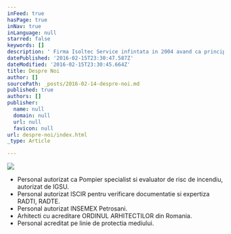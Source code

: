 ```yaml
---
inFeed: true
hasPage: true
inNav: true
inLanguage: null
starred: false
keywords: []
description: ' Firma Isoltec Service infintata in 2004 avand ca principal obiect de activitate inginerie si securitatea la incendiu si-a propus sprijinirea agentilor economici in alegerea celor mai bune solutii pentru realizarea unor investitii in pricipal in domeniul produselor petroliere, proiectarea si autorizarea statiilor de distributie carburanti si autogaz, statiilor de imbuteliere si depozitelor de GPL.'
datePublished: '2016-02-15T23:30:47.587Z'
dateModified: '2016-02-15T23:30:45.664Z'
title: Despre Noi
author: []
sourcePath: _posts/2016-02-14-despre-noi.md
published: true
authors: []
publisher:
  name: null
  domain: null
  url: null
  favicon: null
url: despre-noi/index.html
_type: Article

---
```

![](https://s3-us-west-2.amazonaws.com/the-grid-img/p/24387dd29121c568c573c0734f518de73b2e8aff.png)

* Personal autorizat ca Pompier specialist si evaluator de risc de incendiu, autorizat de IGSU.
* Personal autorizat ISCIR pentru verificare documentatie si expertiza RADTI, RADTE.
* Personal autorizat INSEMEX Petrosani.
* Arhitecti cu acreditare ORDINUL ARHITECTILOR din Romania.
* Personal acreditat pe linie de protectia mediului.